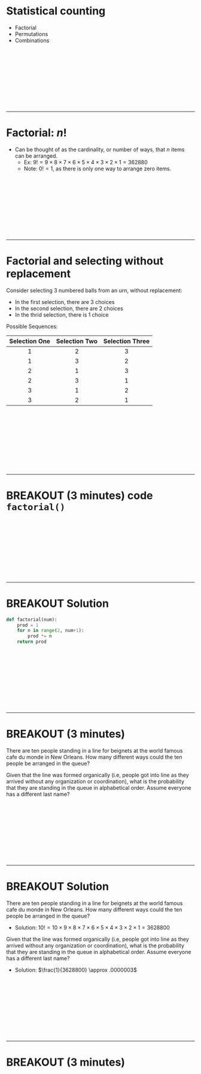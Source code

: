 # Statistical counting
* Factorial
* Permutations
* Combinations


<br><br><br><br><br><br><br><br><br>

---------------------------------------------------------------
# Factorial: $n!$
*  Can be thought of as the cardinality, or number of ways, that $n$ items can be arranged.
    * Ex: $9!=9 \times 8 \times 7 \times 6 \times 5 \times 4 \times 3 \times 2 \times 1=362880$
    * Note: $0!=1$, as there is only one way to arrange zero items.


<br><br><br><br><br><br><br><br><br>

---------------------------------------------------------------
# Factorial and selecting without replacement
Consider selecting 3 numbered balls from an urn, without replacement:
* In the first selection, there are 3 choices
* In the second selection, there are 2 choices
* In the thrid selection, there is 1 choice

Possible Sequences:

| Selection One | Selection Two | Selection Three|
|---------------|---------------|----------------|
|  <center>1</center> | <center>2</center> | <center>3</center>|
|  <center>1</center> | <center>3</center> | <center>2</center>|
|  <center>2</center> | <center>1</center> | <center>3</center>|
|  <center>2</center> | <center>3</center> | <center>1</center>|
|  <center>3</center> | <center>1</center> | <center>2</center>|
|  <center>3</center> | <center>2</center> | <center>1</center>|


<br><br><br><br><br><br><br><br><br>

---------------------------------------------------------------
# BREAKOUT (3 minutes) code `factorial()`


<br><br><br><br><br><br><br><br><br>

---------------------------------------------------------------
# BREAKOUT Solution

```python
def factorial(num):
    prod = 1
    for n in range(2, num+1):
        prod *= n
    return prod
```


<br><br><br><br><br><br><br><br><br>

---------------------------------------------------------------
# BREAKOUT (3 minutes)

There are ten people standing in a line for beignets at the world famous cafe du monde in New Orleans. How many different ways could the ten people be arranged in the queue?


Given that the line was formed organically (i.e, people got into line as they arrived without any organization or coordination), what is the probability that they are standing in the queue in alphabetical order. Assume everyone has a different last name?


<br><br><br><br><br><br><br><br><br>

---------------------------------------------------------------
# BREAKOUT Solution

There are ten people standing in a line for beignets at the world famous cafe du monde in New Orleans. How many different ways could the ten people be arranged in the queue?
* Solution: $10! = 10 \times 9 \times 8 \times 7 \times 6 \times 5 \times 4 \times 3 \times 2 \times 1 = 3628800$



Given that the line was formed organically (i.e, people got into line as they arrived without any organization or coordination), what is the probability that they are standing in the queue in alphabetical order. Assume everyone has a different last name?
* Solution: $\frac{1}{3628800} \approx .0000003$


<br><br><br><br><br><br><br><br><br>

---------------------------------------------------------------
# BREAKOUT (3 minutes)